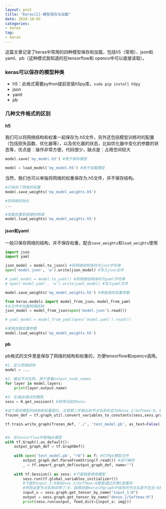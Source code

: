 ```yaml
---
layout: post
title: "Keras[2]-模型保存与加载"
date: 2018-10-02
categories:
- keras
tag:
- keras
---
```

这篇文章记录了keras中常用的四种模型保存和加载，包括h5（常用）、json和yaml、pb（这种模式我知道的在tensorflow和
opencv中可以直接读取）。

### keras可以保存的模型种类

-  h5：此格式需要python提前安装h5py库，`sudo pip install h5py`
-  json
-  yaml
-  pb

### 几种文件格式的区别

#### h5
我们可以将网络结构和权重一起保存为.h5文件，另外还包括模型训练时的配置（包括损失函数、优化器等），以及优化器的状态，比如优化器中变化的参数的状态等，优点是：操作非常方便，代码很少，缺点是：占用空间较大
```python
model.save('my_model.h5') #用于保存模型

model = load_model('my_model.h5') #用于加载模型
```

当然，我们也可以单独将网络的权重保存为.h5文件，并不保存结构。

```python
#只保存了网络的权重
model.save_weights('my_model_weights.h5') 

#将网络初始化
...

#加载权重到搭建的网络
model.load_weights('my_model_weights.h5')
```

#### json和yaml
一般只保存网络的结构，并不保存权重，配合`save_weights`和`load_weights`使用

```python
import json
import yaml

json_model = model.to_json() #将网络结构保存为json字符串
open('model.json', 'w').write(json_model) #写入json文件

# yaml_model = model.to_yaml() #将网络结构保存为yaml字符串
# open('model.yaml', 'w').write(yaml_model) #写入yaml文件

model.save_weights('my_model_weights.h5') #单独保存权重参数
```
```python
from keras.models import model_from_json，model_from_yaml
#从文件中加载网络结构
json_model = model_from_json(open('model.json').read()) 

# yaml_model = model_from_yaml(open('model.yaml').read())

#单独加载权重参数
model.load_weights('my_model_weights.h5') 
```

#### pb
pb格式的文件里是保存了网络的结构和权重的，方便tensorflow和opencv调用。

```python
#1、定义网络结构
model = ...

#2、输出节点名称，用于查看output_node_names
for layer in model.layers:
    print(layer.output.name)
    
#3、生成pb格式的模型
sess = K.get_session() #获得当前的sess

#这个是将模型的结构和权重固化，注意第二步输出的节点名称形式为dense_1/Softmax:0，但是这里传入时需要将:0删除，不然会提示找不到tensor，不太清楚原因，之前用tensorflow时是需要写全的
frozen_def = tf.graph_util.convert_variables_to_constants(sess,sess.graph.as_graph_def(),output_node_names=['dense_1/Softmax']) 

tf.train.write_graph(frozen_def, './', 'test_model.pb', as_text=False) #将网络的结构和权重写进pb文件中


#4、在tensorflow中使用pb模型
with tf.Graph().as_default():
    output_graph_def = tf.GraphDef()
    
    with open('test_model.pb', "rb") as f: #打开pb模型文件
        output_graph_def.ParseFromString(f.read()) #进行解析
        _ = tf.import_graph_def(output_graph_def, name="")
        
    with tf.Session() as sess: #下面就是使用模型
        sess.run(tf.global_variables_initializer()) 
        #下面的input_1:0和dense_1/Softmax:0都是通过步骤2查看的
        #然而这里节点名称却带了:0，我猜测是keras的graph中保存的节点名是不包含:0的，当你选择保存为pb格式时，此时注意我们是使用tensorflow的形式进行保存的，所以又都被加上了:0，当你读取的时候自然也要加上:0
        input_x = sess.graph.get_tensor_by_name("input_1:0")
        output = sess.graph.get_tensor_by_name("dense_1/Softmax:0")
        print(sess.run(output, feed_dict={input_x: img}))
```

